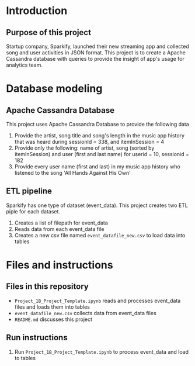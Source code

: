 # Introduction

## Purpose of this project

Startup company, Sparkify, launched their new streaming app and collected song and user activities in JSON format. This project is to create a Apache Cassandra database with queries to provide the insight of app's usage for analytics team.

# Database modeling

## Apache Cassandra Database

This project uses Apache Cassandra Database to provide the following data 

1. Provide the artist, song title and song's length in the music app history that was heard during  sessionId = 338, and itemInSession  = 4
2. Provide only the following: name of artist, song (sorted by itemInSession) and user (first and last name) for userid = 10, sessionid = 182
3. Provide every user name (first and last) in my music app history who listened to the song 'All Hands Against His Own'

## ETL pipeline

Sparkify has one type of dataset (event_data). This project creates two ETL piple for each dataset.

1. Creates a list of filepath for event_data
2. Reads data from each event_data file
3. Creates a new csv file named `event_datafile_new.csv` to load data into tables

# Files and instructions

## Files in this repository

- `Project_1B_Project_Template.ipynb` reads and processes event_data files and loads them into tables
- `event_datafile_new.csv` collects data from event_data files
- `README.md` discusses this project

## Run instructions

1. Run `Project_1B_Project_Template.ipynb` to process event_data and load to tables